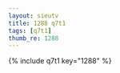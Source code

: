 ```yaml
--- 
layout: sieutv
title: 1288 q7t1
tags: [q7t1]
thumb_re: 1288
---
```

{% include q7t1 key="1288" %} 
